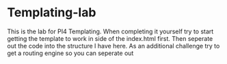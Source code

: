 # Templating-lab
This is the lab for PI4 Templating.
When completing it yourself try to start getting the template to work in side of the index.html first.
Then seperate out the code into the structure I have here.
As an additional challenge try to get a routing engine so you can seperate out 
